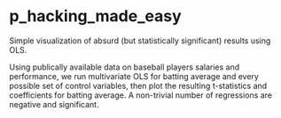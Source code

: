 # p_hacking_made_easy
Simple visualization of absurd (but statistically significant) results using OLS.

Using publically available data on baseball players salaries and performance, we run multivariate OLS for batting average and every possible set of control variables, then plot the resulting t-statistics and coefficients for batting average. A non-trivial number of regressions are negative and significant. 
